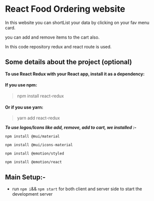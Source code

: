 # React Food Ordering website
In this website you can shortList your data by clicking on your fav menu card.

you can add  and remove items to the cart also.

In this code repository redux and react route is used.

## Some details about the project (optional)

**To use React Redux with your React app, install it as a dependency:**

#### If you use npm: 
> npm install react-redux 

#### Or if you use yarn: 
> yarn add react-redux 

***To use logos/Icons like add, remove, add to cart, we installed :-***

```npm install @mui/material```

```npm install @mui/icons-material```

```npm install @emotion/styled```

```npm install @emotion/react```


## Main Setup:- 

- run ``` npm i ```&& ```npm start``` for both client and server side to start the development server

